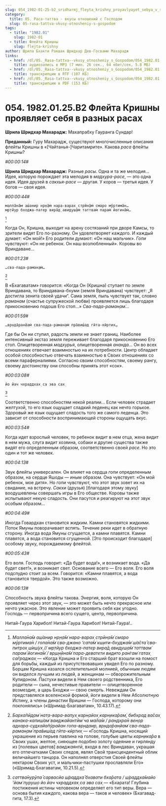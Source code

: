 ```yaml
---
slug: 054_1982-01-25-b2_sridharmj_fleyta_krishny_proyavlyayet_sebya_v_raznyh_rasah
category:
  title: 05. Раса-таттва - вкусы отношений с Господом
  slug: 05-rasa-tattva-vkusy-otnosheniy-s-gospodom
tags:
  - title: "1982.01"
    slug: 1982-01
  - title: Флейта Кришны
    slug: flejta-krishny
author: Шрила Бхакти Ракшак Шридхар Дев-Госвами Махарадж
links:
  - href: /dl/05._Rasa-tattva--vkusy_otnosheniy_s_Gospodom/054_1982.01.25.B2_SridharMj_Fleyta_Krishny_proyavlyayet_sebya_v_raznyh_rasah.mp3
    title: аудиозапись в MP3 (7 мин. 26 сек., 64 кбит/сек, 5.8 МБ)
  - href: /dl/05._Rasa-tattva--vkusy_otnosheniy_s_Gospodom/054_1982.01.25.B2_SridharMj_Fleyta_Krishny_proyavlyayet_sebya_v_raznyh_rasah.rtf
    title: транскрипцию в RTF (107 КБ)
  - href: /dl/05._Rasa-tattva--vkusy_otnosheniy_s_Gospodom/054_1982.01.25.B2_SridharMj_Fleyta_Krishny_proyavlyayet_sebya_v_raznyh_rasah.pdf
    title: транскрипцию в PDF (153 КБ)
---
```


# 054. 1982.01.25.B2 Флейта Кришны проявляет себя в разных расах

**Шрила Шридхар Махарадж:** Махапрабху Гауранга Сундар!

**Преданный:** Гуру Махарадж, существуют многочисленные описания флейты Кришны в «[Чайтанья-]Чаритамрите». Какова *раса* флейты Кришны?

*#00:00:14#*

**Шрила Шридхар Махарадж:** Разные *расы*. Одна и та же мелодия… Идея, которую порождает эта мелодия в *мадхура-расе*, — это одна идея. Идея друзей в *сакхья-расе* — другая. У коров — третья идея. У богов — своя идея.

*#00:00:44#*

    малла̄на̄м аш́анир нр̣н̣а̄м̇ нара-варах̣ стрӣн̣а̄м̇ смаро мӯртима̄н…
    мр̣тйур бходжа-патер вира̄д̣ авидуш̣а̄м̇ таттвам̇ парам̇ йогина̄м̇…
[^_ftn1]

Когда Он, Кришна, выходит на арену состязаний при дворе Камсы, то зрители видят Его по-разному. Он удовлетворяет каждого. И каждый думает: «Он мой!» Его родители думают: «Он наш мальчик». *Гопи* чувствуют: «Он не ребенок. Он наш возлюбленный». Коровы во Вриндаване…

*#00:01:23#*

    …сва-пада-раман̣ам̇…
[^_ftn2]

В «Бхагаватам» говорится: «Когда Он (Кришна) ступает по земле Вриндавана, то Вриндавана-бхуми (земля Вриндавана) чувствует: „Я достигла зенита своей удачи“. Сама земля, пыль чувствует так, словно *раманам* (счастье супружеской любви) проявляется лишь благодаря прикосновению подошв Его стоп…» *Сва-пада-раман̣ам̇*…

*#00:01:59#*

    …вр̣нда̄ран̣йам̇ сва-пада-раман̣ам̇ пра̄виш́ад гӣта-кӣртих̣…

Где бы Он ни ступил, радость земли не знает границ. Наиболее интенсивный экстаз земля переживает благодаря прикосновению Его стоп. Олицетворенная *мадхурья*, олицетворенная *ананда*… Он во всех отношениях отвечает взаимностью на их потребности. Центр обладает особой способностью отвечать взаимностью в Своих отношениях со всеми параферналиями. Согласно своим способностям, своему рангу, своему достоинству они способны принять этот «сок».

*#00:03:08#*

    йо йач чхраддхах̣ са эва сах̣
[^_ftn3]

Соответственно способностям некой реалии… Если человек страдает желтухой, то его язык ощущает сладкий леденец как нечто горькое. Здоровый же язык ощущает сладость того же самого леденца. Это зависит от способности воспринимающей стороны ощущать вкус.

*#00:03:54#*

Когда идет взрослый человек, то ребенок видит в нем отца, жена видит в нем мужа, слуга видит хозяина, собаки и другие существа также видят его определенным образом, соответственно своей *расе*. Но это один и тот же человек.

*#00:04:13#*

Звук флейты универсален. Он влияет на сердца *гопи* определенным образом, на сердце Яшоды — иным образом. Она чувствует: «Он мой ребенок, мое дитя». Но *гопи* чувствуют, что этот звук зовет их на свидание, на встречу. *Сакхи* (друзья) [благодаря этому звуку] воодушевлены совершать игры в Его обществе. Коровы также испытывают некую сладость. Они пасутся и реагируют на этот звук особым образом…

*#00:04:49#*

Иногда Говардхан становится жидким. Камни становятся жидкими. Поток Ямуны поворачивает вспять. Течение реки идет в обратную сторону. Иногда вода Ямуны сгущается, а камни плавятся. Камни плавятся, а вода становится сгущенной. [Это происходит благодаря] особому звуку, порождаемому флейтой.

*#00:05:43#*

Его воля. Господь говорит: «Да будет вода!», и возникает вода. «Да будет свет!», и возникает свет. Основание всего — Его воля. Его воля подспудно стоит за всем. Говорится: «Камни плавятся, а вода становится твердой». Это также возможно.

*#00:06:13#*

Способность звука флейты такова. Энергия, воля, которую Он проявляет через этот звук, — это может быть нечто прекрасное или нечто ужасное. Это явление может проявить себя как угодно. Господь — первопричина всего сущего, центр, первопричина.

Нитай-Гаура Харибол! Нитай-Гаура Харибол! Нитай-Гаура!..



[^_ftn1]: *Малла̄на̄м аш́анир нр̣н̣а̄м̇ нара-варах̣ стрӣн̣а̄м̇ смаро мӯртима̄н / гопа̄на̄м̇ сва-джано ’сата̄м̇ кш̣ити-бхуджа̄м̇ ш́а̄ста̄ сва-питрох̣ ш́иш́ух̣ // мр̣тйур бходжа-патер вира̄д̣ авидуш̣а̄м̇ таттвам̇ парам̇ йогина̄м̇ / вр̣ш̣н̣ӣна̄м̇ пара-деватети видито ран̇гам̇ гатах̣ са̄граджах̣* — «Когда Кришна и Его старший брат взошли на помост для борьбы, каждый из присутствовавших увидел Его по разному. Борцам Кришна казался ослепительной молнией, обычным людям он виделся лучшим из людей, а женщинам — обворожительным Купидоном. Пастухи видели в Нем своего родственника, Его родители — сына, нечестивые правители — олицетворенное возмездие, а царь Бходжи — свою смерть. Невеждам Он представлялся вселенской формой, йоги видели в Нем Абсолютную Истину, а члены династии Вришни — Господа, которому они поклонялись» («Шримад-Бхагаватам», 10.43.17).

[^_ftn2]: *Барха̄пӣд̣ам̇ нат̣а-вара-вапух̣ карн̣айох̣ карн̣ика̄рам̇, бибхрад ва̄сах̣ канака-капиш́ам̇ ваиджайантӣм̇ ча ма̄ла̄м / рандхра̄н вен̣ор адхара-судхайа̄пӯрайан гопа-вр̣ндаир, вр̣нда̄ран̣йам̇ сва-пада-раман̣ам̇ пра̄виш́ад гӣта-кӣртих̣* — «Господь Кришна, носящий украшение из перьев павлина на голове, голубые цветы *карн̣ика̄ра* в Своих ушах, желтое, сияющее подобно золоту одеяние и гирлянду из [полевых цветов] *ваиджаянтӣ*, входя в лес Вриндаван, украшая его отпечатками Своих следов, являл Свой трансцендентный облик величайшего танцора. Он наполнял отверстия Своей флейты нектаром Своих уст, и мальчики-пастушки прославляли Его» («Шримад-Бхагаватам, 10.21.5).

[^_ftn3]: *саттва̄нурӯпа̄ сарвасйа ш́раддха̄ бхавати бха̄рата / ш́раддха̄майо ’йам̇ пуруш̣о йо йач чхраддхах̣ са эва сах̣* — «Бхарата! Глубина постижения истины человеком определяет его тип веры. Вера — основа бытия каждого, какова вера — таков и человек» (Бхагавад-гита, 17.3).

